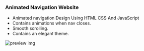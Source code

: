 ### Animated Navigation Website

- Animated navigation Design Using HTML CSS And JavaScript
- Contains animations when nav closes.
- Smooth scrolling.
- Contains an elegant theme.

![preview img](/Homepage.png)
